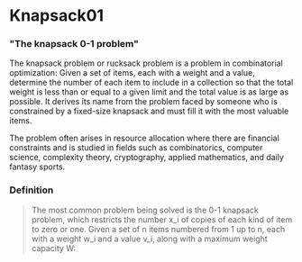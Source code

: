 # Knapsack01

### "The knapsack 0-1 problem"

The knapsack problem or rucksack problem is a problem in combinatorial optimization: Given a set of items, each with a weight and a value, determine the number of each item to include in a collection so that the total weight is less than or equal to a given limit and the total value is as large as possible. It derives its name from the problem faced by someone who is constrained by a fixed-size knapsack and must fill it with the most valuable items. 

The problem often arises in resource allocation where there are financial constraints and is studied in fields such as combinatorics, computer science, complexity theory, cryptography, applied mathematics, and daily fantasy sports.

### Definition
> The most common problem being solved is the 0-1 knapsack problem, which restricts the number x_i of copies of each kind of item to zero or one. Given a set of n items numbered from 1 up to n, each with a weight w_i and a value v_i, along with a maximum weight capacity W: 
